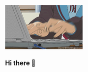 <div>
<img src="/Image/2.gif" alt="profile image" style="width: 50%; height: auto;""/>
</div>

## Hi there 👋



<!--[![Saiba twins fanart](images/103424174_p0.png "")](https://www.pixiv.net/en/artworks/103424174)

<!--
**DevPeeramate/DevPeeramate** is a ✨ _special_ ✨ repository because its `README.md` (this file) appears on your GitHub profile.

Here are some ideas to get you started:

- 🔭 I’m currently working on ...
- 🌱 I’m currently learning ...
- 👯 I’m looking to collaborate on ...
- 🤔 I’m looking for help with ...
- 💬 Ask me about ...
- 📫 How to reach me: ...
- 😄 Pronouns: ...
- ⚡ Fun fact: ...
-->
